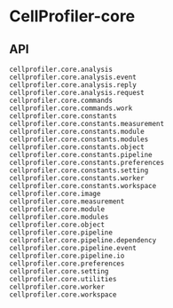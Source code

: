 # CellProfiler-core

## API

    cellprofiler.core.analysis
    cellprofiler.core.analysis.event
    cellprofiler.core.analysis.reply
    cellprofiler.core.analysis.request
    cellprofiler.core.commands
    cellprofiler.core.commands.work
    cellprofiler.core.constants
    cellprofiler.core.constants.measurement
    cellprofiler.core.constants.module
    cellprofiler.core.constants.modules
    cellprofiler.core.constants.object
    cellprofiler.core.constants.pipeline
    cellprofiler.core.constants.preferences
    cellprofiler.core.constants.setting
    cellprofiler.core.constants.worker
    cellprofiler.core.constants.workspace
    cellprofiler.core.image
    cellprofiler.core.measurement
    cellprofiler.core.module
    cellprofiler.core.modules
    cellprofiler.core.object
    cellprofiler.core.pipeline
    cellprofiler.core.pipeline.dependency
    cellprofiler.core.pipeline.event
    cellprofiler.core.pipeline.io
    cellprofiler.core.preferences
    cellprofiler.core.setting
    cellprofiler.core.utilities
    cellprofiler.core.worker
    cellprofiler.core.workspace
